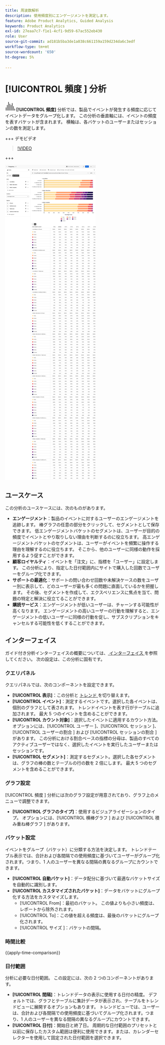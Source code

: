 ```yaml
---
title: 周波数解析
description: 使用頻度別にエンゲージメントを測定します。
feature: Adobe Product Analytics, Guided Analysis
keywords: Product Analytics
exl-id: 27eaa7c7-f1e1-4cf1-9d59-67ac552eb430
role: User
source-git-commit: ad181b5ba3de1a038c661159a159d234da6c3edf
workflow-type: tm+mt
source-wordcount: '650'
ht-degree: 5%

---
```


# [!UICONTROL  頻度 ] 分析

![ 頻度 ](/help/assets/icons/Histogram.svg)**[!UICONTROL 頻度]** 分析では、製品でイベントが発生する頻度に応じてイベントデータをグループ化します。 この分析の垂直軸には、イベントの頻度を表すバケットが含まれます。 横軸は、各バケットのユーザーまたはセッションの数を測定します。

+++ デモビデオ

>[!VIDEO](https://video.tv.adobe.com/v/3428089/?learn=on)

+++

![頻度](../assets/frequency.png)

## ユースケース

この分析のユースケースには、次のものがあります。

* **エンゲージメント**：製品のイベントに対するユーザーのエンゲージメントを追跡します。 棒グラフの任意の部分をクリックして、セグメントとして保存できます。 低エンゲージメントバケットのセグメントは、ユーザーが目的の頻度でイベントとやり取りしない理由を判断するのに役立ちます。 高エンゲージメントバケットのセグメントは、ユーザーがイベントを頻繁に操作する理由を理解するのに役立ちます。 そこから、他のユーザーに同様の動作を採用するよう促すことができます。
* **顧客ロイヤルティ**：イベントを「注文」に、指標を「ユーザー」に設定します。 この分析により、指定した日付範囲内にサイトで購入した回数でユーザーをグループ化できます。
* **サポートの最適化**：サポートの問い合わせ回数や未解決ケースの数をユーザー別に表示して、どのユーザーが最も多くの問題に直面しているかを把握します。 その後、セグメントを作成して、エクスペリエンスに焦点を当て、問題の特定と解決に役立てることができます。
* **購読サービス**：エンゲージメントが低いユーザーは、チャーンする可能性が高くなります。 エンゲージメントの高いユーザーの行動を理解すると、エンゲージメントの低いユーザーに同様の行動を促し、サブスクリプションをキャンセルする可能性を低くすることができます。

## インターフェイス

ガイド付き分析インターフェイスの概要については、[ インターフェイス ](../overview.md#interface) を参照してください。 次の設定は、この分析に固有です。

### クエリパネル

クエリパネルでは、次のコンポーネントを設定できます。

* **[!UICONTROL 表示]**：この分析と [ トレンド ](trends.md) を切り替えます。
* **[!UICONTROL イベント]**：測定するイベントです。選択した各イベントは、個別のグラフとして表されます。 トレンドイベントを表す行がテーブルに追加されます。 最大 5 つのイベントを含めることができます。
* **[!UICONTROL カウント対象]**：選択したイベントに適用するカウント方法。 オプションには、[!UICONTROL  ユーザー ]、[!UICONTROL  セッション ]、[!UICONTROL  ユーザーの割合 ] および [!UICONTROL  セッションの割合 ] があります。 この分析における割合ベースの指標の分母は、製品のすべてのアクティブユーザーではなく、選択したイベントを実行したユーザーまたはセッションです。
* **[!UICONTROL セグメント]**：測定するセグメント。選択した各セグメントは、グラフの棒の数とテーブルの行の数を 2 倍にします。 最大 5 つのセグメントを含めることができます。

### グラフ設定

[!UICONTROL  頻度 ] 分析には次のグラフ設定が用意されており、グラフ上のメニューで調整できます。

* **[!UICONTROL グラフのタイプ]**：使用するビジュアライゼーションのタイプ。 オプションには、[!UICONTROL  横棒グラフ ] および [!UICONTROL  積み重ね棒グラフ ] があります。

### バケット設定

イベントをグループ（バケット）に分類する方法を決定します。 トレンドテーブル表示では、合計および各間隔での使用頻度に基づいてユーザーがグループ化されます。つまり、1 人のユーザーを異なる間隔の異なるグループにカウントできます。

* **[!UICONTROL 自動バケット]**：データ配分に基づいて最適なバケットサイズを自動的に識別します。
* **[!UICONTROL カスタマイズされたバケット]**：データをバケットにグループ化する方法をカスタマイズします。
   * [!UICONTROL From]：最初のバケット。 この値よりも小さい頻度は、レポートから除外されます。
   * [!UICONTROL To]：この値を超える頻度は、最後のバケットにグループ化されます。
   * [!UICONTROL  サイズ ]：バケットの間隔。

### 時間比較

{{apply-time-comparison}}

### 日付範囲

分析に必要な日付範囲。 この設定には、次の 2 つのコンポーネントがあります。

* **[!UICONTROL 間隔]**：トレンドデータの表示に使用する日付の精度。 デフォルトでは、グラフとテーブルに集計データが表示され、テーブルをトレンドビューに展開するオプションもあります。 トレンドビューでは、ユーザーは、合計および各間隔での使用頻度に基づいてグループ化されます。つまり、1 人のユーザーを異なる間隔の異なるグループにカウントできます。
* **[!UICONTROL 日付]**：開始日と終了日。 周期的な日付範囲のプリセットと以前に保存したカスタム範囲は便利に使用できます。または、カレンダーセレクターを使用して固定された日付範囲を選択できます。
